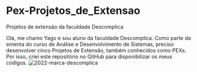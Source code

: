 # Pex-Projetos_de_Extensao
 Projetos de extensão da faculdade Descomplica

Olá, me chamo Yago e sou aluno da faculdade Descomplica. Como parte da ementa do curso de Análise e Desenvolvimento de Sistemas, preciso desenvolver cinco Projetos de Extensão, também conhecidos como PEXs.
Por isso, criei este repositório no GitHub para disponibilizar os meus códigos.
![2022-marca-descomplica](https://github.com/user-attachments/assets/038ed028-4e1a-479d-b1ce-bca5503b16cb)
